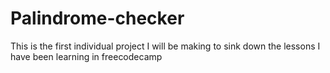 # Palindrome-checker
This is the first individual project I will be making to sink down the lessons I have been learning in freecodecamp
